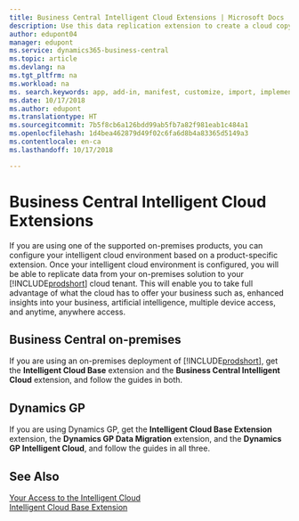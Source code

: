 ```yaml
---
title: Business Central Intelligent Cloud Extensions | Microsoft Docs
description: Use this data replication extension to create a cloud copy of your data so you are connected to the intelligent cloud.
author: edupont04
manager: edupont
ms.service: dynamics365-business-central
ms.topic: article
ms.devlang: na
ms.tgt_pltfrm: na
ms.workload: na
ms. search.keywords: app, add-in, manifest, customize, import, implement
ms.date: 10/17/2018
ms.author: edupont
ms.translationtype: HT
ms.sourcegitcommit: 7b5f8cb6a126bdd99ab5fb7a82f981eab1c484a1
ms.openlocfilehash: 1d4bea462879d49f02c6fa6d8b4a83365d5149a3
ms.contentlocale: en-ca
ms.lasthandoff: 10/17/2018

---
```


# <a name="business-central-intelligent-cloud-extensions"></a>Business Central Intelligent Cloud Extensions

If you are using one of the supported on-premises products, you can configure your intelligent cloud environment based on a product-specific extension. Once your intelligent cloud environment is configured, you will be able to replicate data from your on-premises solution to your [!INCLUDE[prodshort](includes/prodshort.md)] cloud tenant. This will enable you to take full advantage of what the cloud has to offer your business such as, enhanced insights into your business, artificial intelligence, multiple device access, and anytime, anywhere access.  

## <a name="business-central-on-premises"></a>Business Central on-premises
If you are using an on-premises deployment of [!INCLUDE[prodshort](includes/prodshort.md)], get the **Intelligent Cloud Base** extension and the **Business Central Intelligent Cloud** extension, and follow the guides in both.  

## <a name="dynamics-gp"></a>Dynamics GP
If you are using Dynamics GP, get the **Intelligent Cloud Base Extension** extension, the **Dynamics GP Data Migration** extension, and the **Dynamics GP Intelligent Cloud**, and follow the guides in all three.  

## <a name="see-also"></a>See Also

[Your Access to the Intelligent Cloud](about-intelligent-cloud.md)  
[Intelligent Cloud Base Extension](ui-extensions-intelligent-cloud.md)  


